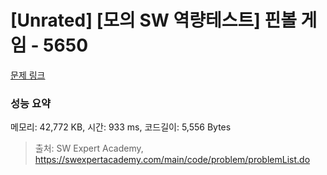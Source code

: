 # [Unrated] [모의 SW 역량테스트] 핀볼 게임 - 5650 

[문제 링크](https://swexpertacademy.com/main/code/problem/problemDetail.do?contestProbId=AWXRF8s6ezEDFAUo) 

### 성능 요약

메모리: 42,772 KB, 시간: 933 ms, 코드길이: 5,556 Bytes



> 출처: SW Expert Academy, https://swexpertacademy.com/main/code/problem/problemList.do